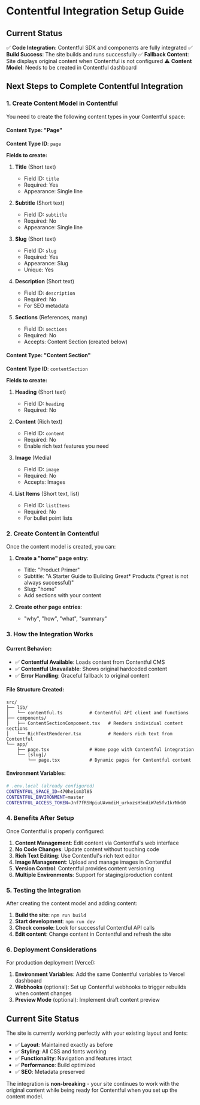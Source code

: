 # Contentful Integration Setup Guide

## Current Status
✅ **Code Integration**: Contentful SDK and components are fully integrated
✅ **Build Success**: The site builds and runs successfully
✅ **Fallback Content**: Site displays original content when Contentful is not configured
⚠️ **Content Model**: Needs to be created in Contentful dashboard

## Next Steps to Complete Contentful Integration

### 1. Create Content Model in Contentful

You need to create the following content types in your Contentful space:

#### Content Type: "Page"
**Content Type ID**: `page`

**Fields to create:**
1. **Title** (Short text)
   - Field ID: `title`
   - Required: Yes
   - Appearance: Single line

2. **Subtitle** (Short text)
   - Field ID: `subtitle`
   - Required: No
   - Appearance: Single line

3. **Slug** (Short text)
   - Field ID: `slug`
   - Required: Yes
   - Appearance: Slug
   - Unique: Yes

4. **Description** (Short text)
   - Field ID: `description`
   - Required: No
   - For SEO metadata

5. **Sections** (References, many)
   - Field ID: `sections`
   - Required: No
   - Accepts: Content Section (created below)

#### Content Type: "Content Section"
**Content Type ID**: `contentSection`

**Fields to create:**
1. **Heading** (Short text)
   - Field ID: `heading`
   - Required: No

2. **Content** (Rich text)
   - Field ID: `content`
   - Required: No
   - Enable rich text features you need

3. **Image** (Media)
   - Field ID: `image`
   - Required: No
   - Accepts: Images

4. **List Items** (Short text, list)
   - Field ID: `listItems`
   - Required: No
   - For bullet point lists

### 2. Create Content in Contentful

Once the content model is created, you can:

1. **Create a "home" page entry**:
   - Title: "Product Primer"
   - Subtitle: "A Starter Guide to Building Great* Products (*great is not always successful)"
   - Slug: "home"
   - Add sections with your content

2. **Create other page entries**:
   - "why", "how", "what", "summary"

### 3. How the Integration Works

#### Current Behavior:
- ✅ **Contentful Available**: Loads content from Contentful CMS
- ✅ **Contentful Unavailable**: Shows original hardcoded content
- ✅ **Error Handling**: Graceful fallback to original content

#### File Structure Created:
```
src/
├── lib/
│   └── contentful.ts          # Contentful API client and functions
├── components/
│   ├── ContentSectionComponent.tsx   # Renders individual content sections
│   └── RichTextRenderer.tsx          # Renders rich text from Contentful
└── app/
    ├── page.tsx               # Home page with Contentful integration
    └── [slug]/
        └── page.tsx           # Dynamic pages for Contentful content
```

#### Environment Variables:
```bash
# .env.local (already configured)
CONTENTFUL_SPACE_ID=470heism3l85
CONTENTFUL_ENVIRONMENT=master
CONTENTFUL_ACCESS_TOKEN=Jnf7fRSHpiuUAvmdiH_urkozsH5ndiW7e5fv1krNkG0
```

### 4. Benefits After Setup

Once Contentful is properly configured:

1. **Content Management**: Edit content via Contentful's web interface
2. **No Code Changes**: Update content without touching code
3. **Rich Text Editing**: Use Contentful's rich text editor
4. **Image Management**: Upload and manage images in Contentful
5. **Version Control**: Contentful provides content versioning
6. **Multiple Environments**: Support for staging/production content

### 5. Testing the Integration

After creating the content model and adding content:

1. **Build the site**: `npm run build`
2. **Start development**: `npm run dev`
3. **Check console**: Look for successful Contentful API calls
4. **Edit content**: Change content in Contentful and refresh the site

### 6. Deployment Considerations

For production deployment (Vercel):

1. **Environment Variables**: Add the same Contentful variables to Vercel dashboard
2. **Webhooks** (optional): Set up Contentful webhooks to trigger rebuilds when content changes
3. **Preview Mode** (optional): Implement draft content preview

## Current Site Status

The site is currently working perfectly with your existing layout and fonts:
- ✅ **Layout**: Maintained exactly as before
- ✅ **Styling**: All CSS and fonts working
- ✅ **Functionality**: Navigation and features intact
- ✅ **Performance**: Build optimized
- ✅ **SEO**: Metadata preserved

The integration is **non-breaking** - your site continues to work with the original content while being ready for Contentful when you set up the content model.
